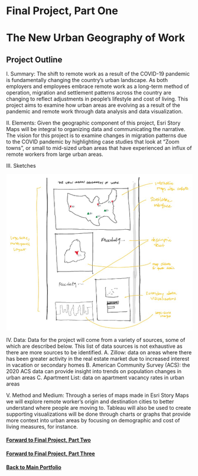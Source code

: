 # Final Project, Part One # 

# The New Urban Geography of Work #

## Project Outline ##

I. Summary: The shift to remote work as a result of the COVID-19 pandemic is fundamentally changing the country’s urban landscape. As both employers and employees embrace remote work as a long-term method of operation, migration and settlement patterns across the country are changing to reflect adjustments in people’s lifestyle and cost of living. This project aims to examine how urban areas are evolving as a result of the pandemic and remote work through data analysis and data visualization. 

II. Elements: Given the geographic component of this project, Esri Story Maps will be integral to organizing data and communicating the narrative. The vision for this project is to examine changes in migration patterns due to the COVID pandemic by highlighting case studies that look at “Zoom towns”, or small to mid-sized urban areas that have experienced an influx of remote workers from large urban areas. 

III. Sketches

![alt text](https://github.com/gisgomez/Gomez-Portfolio-2022/blob/main/finalprojectsketch.JPG)

IV. Data: Data for the project will come from a variety of sources, some of which are described below. This list of data sources is not exhaustive as there are more sources to be identified. 
    A. Zillow: data on areas where there has been greater activity in the real estate market due to increased interest in vacation or secondary homes
    B. American Community Survey (ACS): the 2020 ACS data can provide insight into trends on population changes in urban areas
    C. Apartment List: data on apartment vacancy rates in urban areas 

V. Method and Medium: Through a series of maps made in Esri Story Maps we will explore remote worker’s origin and destination cities to better understand where people are moving to. Tableau will also be used to create supporting visualizations will be done through charts or graphs that provide more context into urban areas by focusing on demographic and cost of living measures, for instance.


#### [Forward to Final Project, Part Two](https://gisgomez.github.io/Gomez-Portfolio-2022/FinalProjectPart2) ####

#### [Forward to Final Project, Part Three](https://gisgomez.github.io/Gomez-Portfolio-2022/FinalProjectPart3) ####

#### [Back to Main Portfolio](https://gisgomez.github.io/Gomez-Portfolio-2022) ####
